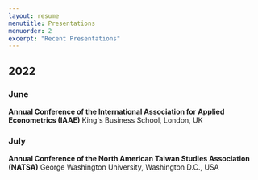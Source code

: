 ```yaml
---
layout: resume
menutitle: Presentations
menuorder: 2
excerpt: "Recent Presentations"
---
```


## 2022

### June
**Annual Conference of the International Association for Applied Econometrics (IAAE)**
King's Business School, London, UK

### July
**Annual Conference of the North American Taiwan Studies Association (NATSA)**
George Washington University, Washington D.C., USA
